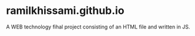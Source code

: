 # ramilkhissami.github.io
A WEB technology fihal project consisting of an HTML file and written in JS.
